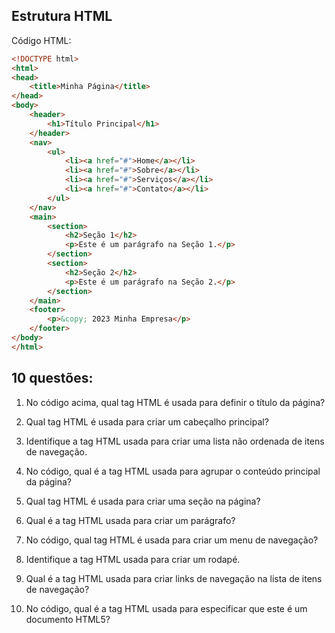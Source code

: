 ## Estrutura HTML

Código HTML:
```html
<!DOCTYPE html>
<html>
<head>
    <title>Minha Página</title>
</head>
<body>
    <header>
        <h1>Título Principal</h1>
    </header>
    <nav>
        <ul>
            <li><a href="#">Home</a></li>
            <li><a href="#">Sobre</a></li>
            <li><a href="#">Serviços</a></li>
            <li><a href="#">Contato</a></li>
        </ul>
    </nav>
    <main>
        <section>
            <h2>Seção 1</h2>
            <p>Este é um parágrafo na Seção 1.</p>
        </section>
        <section>
            <h2>Seção 2</h2>
            <p>Este é um parágrafo na Seção 2.</p>
        </section>
    </main>
    <footer>
        <p>&copy; 2023 Minha Empresa</p>
    </footer>
</body>
</html>
```

## 10 questões:

1. No código acima, qual tag HTML é usada para definir o título da página?
   
2. Qual tag HTML é usada para criar um cabeçalho principal?

3. Identifique a tag HTML usada para criar uma lista não ordenada de itens de navegação.

4. No código, qual é a tag HTML usada para agrupar o conteúdo principal da página?

5. Qual tag HTML é usada para criar uma seção na página?

6. Qual é a tag HTML usada para criar um parágrafo?

7. No código, qual tag HTML é usada para criar um menu de navegação?

8. Identifique a tag HTML usada para criar um rodapé.

9. Qual é a tag HTML usada para criar links de navegação na lista de itens de navegação?

10. No código, qual é a tag HTML usada para especificar que este é um documento HTML5?
